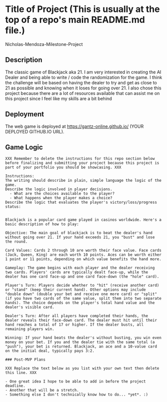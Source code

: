 # Title of Project (This is usually at the top of a repo's main README.md file.)
Nicholas-Mendoza-Milestone-Project
## Description

The classic game of Blackjack aka 21. 
I am very interested in creating the AI  Dealer and being able to write / code the randomization for the game.
I think the challenge will be based on having the dealer to try and get as close to 21 as possible and knowing when it loses for going over 21. 
I also chose this project because there are a lot of resources available that can assist me on this project since I feel like my skills are a bit behind 



## Deployment

The web game is deployed at https://gantz-online.github.io/ (YOUR DEPLOYED GITHUB.IO URL).


## Game Logic

```
XXX Remember to delete the instructions for this repo section below before finalizing and submitting your project because this project is part of your portfolio you should be showcasing. XXX

Instructions: 
The writing should describe in plain, simple language the logic of the game.
Describe the logic involved in player decisions.
  - What are the choices available to the player?
  - What happens when the player makes a choice?
Describe the logic that evaluates the player's victory/loss/progress status:


Blackjack is a popular card game played in casinos worldwide. Here's a basic description of how to play:

Objective: The main goal of blackjack is to beat the dealer's hand without going over 21. If your hand exceeds 21, you "bust" and lose the round.

Card Values: Cards 2 through 10 are worth their face value. Face cards (Jack, Queen, King) are each worth 10 points. Aces can be worth either 1 point or 11 points, depending on which value benefits the hand more.

Gameplay: The game begins with each player and the dealer receiving two cards. Players' cards are typically dealt face-up, while the dealer has one card face-up and one card face-down (the "hole" card).

Player's Turn: Players decide whether to "hit" (receive another card) or "stand" (keep their current hand). Other options may include "double down" (double your bet and receive one more card) or "split" (if you have two cards of the same value, split them into two separate hands). The choice depends on the player's total hand value and the dealer's visible card.

Dealer's Turn: After all players have completed their hands, the dealer reveals their face-down card. The dealer must hit until their hand reaches a total of 17 or higher. If the dealer busts, all remaining players win.

Winning: If your hand beats the dealer's without busting, you win even money on your bet. If you and the dealer tie with the same total (a "push"), your bet is returned. Blackjack, an ace and a 10-value card on the initial deal, typically pays 3:2.

### Post-MVP Plans

XXX Replace the text below as you list with your own text then delete this line. XXX

- One great idea I hope to be able to add in before the project deadline.
- Another that will be a stretch.
- Something else I don't technically know how to do... *yet*. :)
